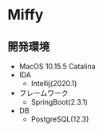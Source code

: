 # Miffy
## 開発環境
- MacOS 10.15.5 Catalina
- IDA
    - Intellij(2020.1)
- フレームワーク
    - SpringBoot(2.3.1)
- DB
    - PostgreSQL(12.3)
